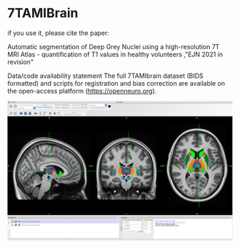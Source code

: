 # 7TAMIBrain

if you use it, please cite the paper:

Automatic segmentation of Deep Grey Nuclei using a high-resolution 7T MRI Atlas - quantification of T1 values in healthy volunteers
,"EJN 2021 in revision"


Data/code availability statement
The full 7TAMIbrain dataset (BIDS formatted) and scripts for registration and bias correction are available on the open-access platform (https://openneuro.org).

![Viewer fsleyes](fsleyes.png?raw=true "FSLEYES")
